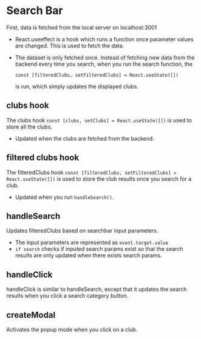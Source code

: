 # Search Bar
First, data is fetched from the local server on localhost:3001
- React.useeffect is a hook which runs a function once parameter values are changed. This is used to fetch the data. 
- The dataset is only fetched once. Instead of fetching new data from the backend every time you search, when you run the search function, the 

    `const [filteredClubs, setFilteredClubs] = React.useState([])` 

    is run, which simply updates the displayed clubs.
## clubs hook
The clubs hook `const [clubs, setClubs] = React.useState([])` is used to store all the clubs.
- Updated when the clubs are fetched from the backend.
## filtered clubs hook
The filteredClubs hook `const [filteredClubs, setFilteredClubs] = React.useState([])` is used to store the club results once you search for a club.
- Updated when you run `handleSearch()`.

## handleSearch
Updates filteredClubs based on searchbar input parameters.
- The input parameters are represented as `event.target.value`
- `if search` checks if inputed search params exist so that the search results are only updated when there exists search params.

## handleClick
handleClick is similar to handleSearch, except that it updates the search results when you click a search category button.

## createModal
Activates the popup mode when you click on a club.





